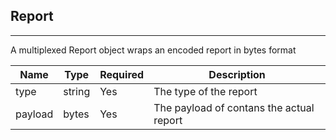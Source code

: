 ## Report
---


A multiplexed Report object wraps an encoded report in bytes format


Name | Type | Required | Description 
--- | --- | --- | ---
type | string | Yes | The type of the report
payload | bytes | Yes | The payload of contans the actual report